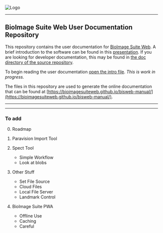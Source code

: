![Logo](https://bioimagesuiteweb.github.io/bisweb-manual/bisweb_newlogo_small.png)

---

## BioImage Suite Web User Documentation Repository

This repository contains the user documentation for
[BioImage Suite Web](https://bioimagesuiteweb.github.io/webapp/). A brief
introduction to the software can be found in this
[presentation](https://bioimagesuiteweb.github.io/webapp/images/BioImageSuiteWeb_NIHBrainInitiativeMeeting_April2018.pdf). If
you are looking for developer documentation, this may be found in
[the doc directory of the source repository](https://github.com/bioimagesuiteweb/bisweb/tree/master/doc). 

To begin reading the user documentation
[open the intro file](docs/README.md). _This is work in progress._

The files in this repository are used to generate the online documentation that can be found at [https://bioimagesuiteweb.github.io/bisweb-manual/](https://bioimagesuiteweb.github.io/bisweb-manual/).

---
---

### To add

0. Roadmap


6. Paravision Import Tool

7. Spect Tool
    * Simple Workflow
    * Look at blobs

8. Other Stuff

    * Set File Source
    * Cloud Files
    * Local File Server
    * Landmark Control
 
9. BioImage Suite PWA
    * Offline Use
    * Caching
    * Careful




